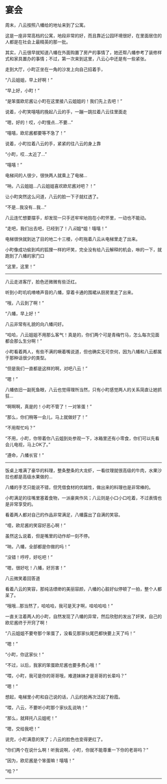 # 宴会

周末，八云按照八幡给的地址来到了公寓。

这是一座非常高档的公寓，地段非常的好，而且靠近公园环境很好，在里面居住的人都是在社会上最精英的那一批。

其实，八云很早就知道八幡在外面购置了房产的事情了，她还帮八幡参考了装修样式和家具置办的事情；不过，第一次来到这里，八云心中还是有一些紧张。

走到大厅，小町正坐在一角的沙发上向自己招着手，

“八云姐姐，早上好啊！”

“早上好，小町！”

“是笨蛋欧尼酱让小町在这里接八云姐姐的！我们先上去吧！”

说着，小町笑嘻嘻的挽起八云的手，一蹦一跳拉着八云往里面走

“嗯，好的！哎，小町慢点...不要...”

“嘻嘻，欧尼酱都要等不急了！”

说着，小町拉着八云的手，紧紧的往八云的身上靠

“小町，哎...太近了...”

“嘻嘻！”

电梯间的人很少，很快两人就乘上了电梯...

“呐，八云姐姐...八云姐姐喜欢欧尼酱对吧？！”

让小町突然这么问道，八云的脸一下子就红透了。

“不是...我没有...我...”

八云连忙想要摆手，却发现一只手还牢牢地抱在小町怀里，一动也不能动。

“走吧，我们出去吧，已经到了！八*云*姐*姐！嘻嘻！”

电梯很快就到达了目的地二十三楼，小町拖着八云从电梯里走了出来。

小町像成功偷到鸡的狐狸一样的坏笑，完全没有给八云解释的机会，咻的一下，就跑到了八幡的家门口

“这里，这里！”

---

八云走进客厅，脸色还微微有些泛红。

听到小町叽叽喳喳声音的八幡，穿着卡通的围裙从厨房里走了出来。

“哦，八云到了啊！”

“八幡，早上好！”

八云非常有礼貌的向八幡问好。

“哈哈，八云姐姐不用那么客气！真是的，你们两个可是青梅竹马，怎么每次见面都会那么生分啊！”

小町看着两人，有些不满的噘着嘴说道，但也确实无可奈何，因为八幡和八云都属于那种话很少的类型。

“但是我们一直都是这样的啊，对吧八云！”

“嗯！”

八幡依旧一副死鱼眼，八云也觉得理所当然，只有小町感觉两人的关系简直让她抓狂...

“啊啊啊，真是的！小町不管了！一对笨蛋！”

“那么，你们稍等一会儿，马上就做好了！”

“不用帮忙吗？”

“不用，小町，你带着你八云姐到处参观一下，冰箱里还有小零食，你们可以先看会儿电视，马上OK了。”

“遵命，八幡长官！”

---

饭桌上堆满了豪华的料理，整条整条的大龙虾，一看纹理就很高级的牛肉，水果沙拉也都是高级水果做的...

八幡的手艺只能说不错，但凭借食材的优越性，做出来的料理也是非常棒的。

小町满足的往嘴里塞着食物，一派豪爽作风；八云则是小口小口吃着，不过表情也是非常享受的。

看着两人都对自己的作品非常满足，八幡露出了自满的笑容。

“噫，欧尼酱的笑容好恶心啊！”

虽然这么说着，但是嘴里的动作却一刻不停。

“呐，八幡，全部都是你做的吗！”

“没错！哼哼，好吃吧！”

“嗯，很好吃！八幡，好厉害！”

八云微笑着回答道

看着八云的笑容，那纯洁缥缈的美丽容颜，八幡的心脏好似停顿了一拍，整个人都呆了。

“哦哦...那当然了，哈哈哈，我可是天才啊，哇哈哈哈！”

一直关注着两人的小町，自然发现了八幡的异常，然后欣慰的发出了奸笑，自己的欧尼酱终于开窍了啊！

“八云姐姐不要夸那个笨蛋了，没看见那家伙尾巴都快要上天了吗！”

“嗯！”

“小町，你这家伙！”

“不过，以后，我家的笨蛋欧尼酱也要多费心哦！”

“喂，小町，我可是你的哥哥哦，难道妹妹才是哥哥的长辈吗？”

“嗯！”

想起，电梯里小町和自己说的话，八云的脸再次泛起了粉霞。

“喂，八云，不要听小町那个家伙乱说呐！”

“那么，就拜托八云姐呢！”

“嗯，交给我吧！”

说完，小町满意的笑了；八云的脸色也变得更红了。

“你们两个在说什么啊！听我说啊，小町，你就不能尊重一下你的老哥吗？”

“因为，欧尼酱是个笨蛋嘛！嘻嘻！”

“哈？”

---

